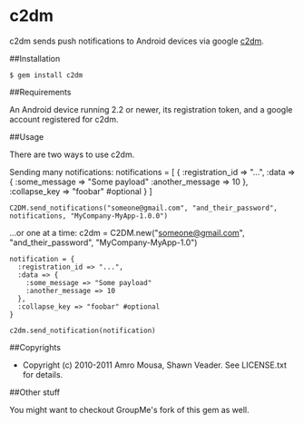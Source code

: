 # c2dm

c2dm sends push notifications to Android devices via google [c2dm](http://code.google.com/android/c2dm/index.html).

##Installation

    $ gem install c2dm
    
##Requirements

An Android device running 2.2 or newer, its registration token, and a google account registered for c2dm.

##Usage

There are two ways to use c2dm.

Sending many notifications:
    notifications = [
      {
        :registration_id => "...", 
        :data => {
          :some_message => "Some payload"
          :another_message => 10
        },
        :collapse_key => "foobar" #optional
      }
    ]

    C2DM.send_notifications("someone@gmail.com", "and_their_password", notifications, "MyCompany-MyApp-1.0.0")

...or one at a time:
    c2dm = C2DM.new("someone@gmail.com", "and_their_password", "MyCompany-MyApp-1.0")
    
    notification = {
      :registration_id => "...", 
      :data => {
        :some_message => "Some payload"
        :another_message => 10
      },
      :collapse_key => "foobar" #optional
    }

    c2dm.send_notification(notification)

##Copyrights

* Copyright (c) 2010-2011 Amro Mousa, Shawn Veader. See LICENSE.txt for details.

##Other stuff

You might want to checkout GroupMe's fork of this gem as well.